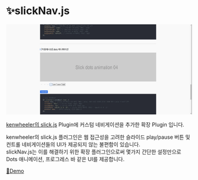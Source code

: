 # ✨slickNav.js

![데모이미지](./images/screen.gif)

[kenwheeler의 slick.js](https://kenwheeler.github.io/slick/) Plugin에 커스텀 네비게이션을 추가한 확장 Plugin 입니다.  
    
kenwheeler의 slick.js 플러그인은 웹 접근성을 고려한 슬라이드 play/pause 버튼 및 컨트롤 네비게이션들의 UI가 제공되지 않는 불편함이 있습니다.  
slickNav.js는 이를 해결하기 위한 확장 플러그인으로써 몇가지 간단한 설정만으로 Dots 애니메이션, 프로그레스 바 같은 UI를 제공합니다.

[📃Demo](https://kyoungsic-dev.github.io/slick-nav)
